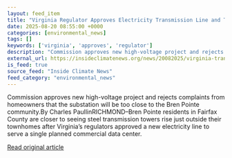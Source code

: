 ```yaml
---
layout: feed_item
title: "Virginia Regulator Approves Electricity Transmission Line and Towers in Alexandria To Serve One Proposed Data Center"
date: 2025-08-20 08:55:00 +0000
categories: [environmental_news]
tags: []
keywords: ['virginia', 'approves', 'regulator']
description: "Commission approves new high-voltage project and rejects complaints from homeowners that the substation will be too close to the Bren Pointe community"
external_url: https://insideclimatenews.org/news/20082025/virginia-transmission-lines-for-proposed-data-center/
is_feed: true
source_feed: "Inside Climate News"
feed_category: "environmental_news"
---
```


Commission approves new high-voltage project and rejects complaints from homeowners that the substation will be too close to the Bren Pointe community.By Charles PaullinRICHMOND–Bren Pointe residents in Fairfax County are closer to seeing steel transmission towers rise just outside their townhomes after Virginia’s regulators approved a new electricity line to serve a single planned commercial data center.&nbsp;

[Read original article](https://insideclimatenews.org/news/20082025/virginia-transmission-lines-for-proposed-data-center/)
